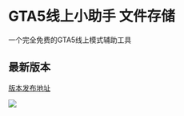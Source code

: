 # GTA5线上小助手 文件存储

一个完全免费的GTA5线上模式辅助工具

## 最新版本

[版本发布地址](https://github.com/CrazyZhang666/GTA5OnlineTools/releases)  

![](https://cdn.jsdelivr.net/gh/CrazyZhang666/BlogImages/Images/Hexo/202108241329932.png)
